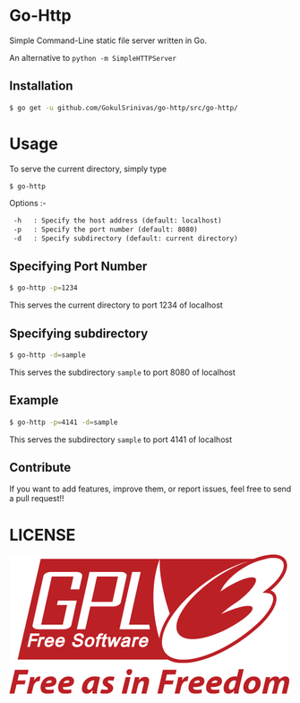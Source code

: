# Go-Http

Simple Command-Line static file server written in Go.

An alternative to `python -m SimpleHTTPServer`

## Installation

```sh
$ go get -u github.com/GokulSrinivas/go-http/src/go-http/
```
# Usage 

To serve the current directory, simply type 

```sh
$ go-http
```

Options :- 

	 -h   : Specify the host address (default: localhost)
	 -p   : Specify the port number (default: 8080)
	 -d   : Specify subdirectory (default: current directory)

## Specifying Port Number

```sh
$ go-http -p=1234
```

This serves the current directory to port 1234 of localhost

## Specifying subdirectory

```sh
$ go-http -d=sample
```

This serves the subdirectory `sample` to port 8080 of localhost

## Example

```sh
$ go-http -p=4141 -d=sample
```

This serves the subdirectory `sample` to port 4141 of localhost

## Contribute

If you want to add features, improve them, or report issues, feel free to send a pull request!!

# LICENSE

![GPL V3](https://raw.githubusercontent.com/GokulSrinivas/go-http/master/gpl.png)
